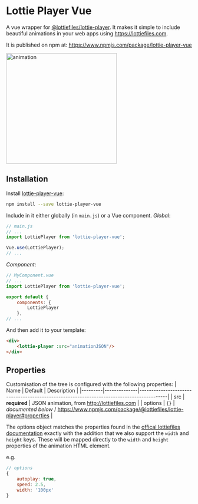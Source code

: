 # Lottie Player Vue
A vue wrapper for [@lottiefiles/lottie-player](https://www.npmjs.com/package/@lottiefiles/lottie-player). It makes it simple to include beautiful animations in your web apps using https://lottiefiles.com.

It is published on npm at: https://www.npmjs.com/package/lottie-player-vue

<img src="https://github.com/michaelfitzhavey/lottie-player-vue/raw/master/animation.gif" alt="animation" width="300px">

## Installation

Install [lottie-player-vue](https://www.npmjs.com/package/lottie-player-vue):
```bash
npm install --save lottie-player-vue
```

Include in it either globally (in `main.js`) or a Vue component.
_Global_:
```js
// main.js
// ...
import LottiePlayer from 'lottie-player-vue';

Vue.use(LottiePlayer);
// ...
```
_Component_:
```js
// MyComponent.vue
// ...
import LottiePlayer from 'lottie-player-vue';

export default {
	components: {
		LottiePlayer
	},
// ...
```

And then add it to your template:
```html
<div>
	<lottie-player :src="animationJSON"/>
</div>
```

## Properties
Customisation of the tree is configured with the following properties:
| Name    | Default      | Description                                                                              |
|---------|--------------|------------------------------------------------------------------------------------------|
| src     | **required** | JSON animation, from http://lottiefiles.com                                              |
| options | `{}`         | _documented below_ / https://www.npmjs.com/package/@lottiefiles/lottie-player#properties |

The options object matches the properties found in the [offical lottiefiles documentation](https://www.npmjs.com/package/@lottiefiles/lottie-player#properties) exactly with the addition that we also support the `width` and `height` keys. These will be mapped directly to the `width` and `height` properties of the animation HTML element.

e.g.
```js
// options
{
	autoplay: true,
	speed: 2.5,
	width: '100px'
}
```
